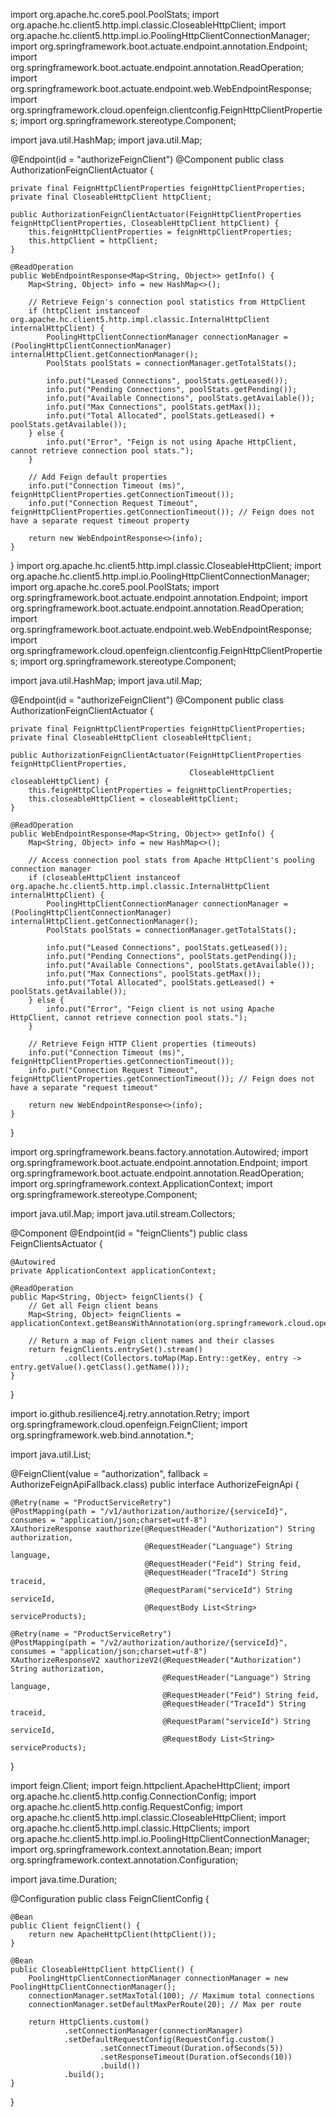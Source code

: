 
import org.apache.hc.core5.pool.PoolStats;
import org.apache.hc.client5.http.impl.classic.CloseableHttpClient;
import org.apache.hc.client5.http.impl.io.PoolingHttpClientConnectionManager;
import org.springframework.boot.actuate.endpoint.annotation.Endpoint;
import org.springframework.boot.actuate.endpoint.annotation.ReadOperation;
import org.springframework.boot.actuate.endpoint.web.WebEndpointResponse;
import org.springframework.cloud.openfeign.clientconfig.FeignHttpClientProperties;
import org.springframework.stereotype.Component;

import java.util.HashMap;
import java.util.Map;

@Endpoint(id = "authorizeFeignClient")
@Component
public class AuthorizationFeignClientActuator {

    private final FeignHttpClientProperties feignHttpClientProperties;
    private final CloseableHttpClient httpClient;

    public AuthorizationFeignClientActuator(FeignHttpClientProperties feignHttpClientProperties, CloseableHttpClient httpClient) {
        this.feignHttpClientProperties = feignHttpClientProperties;
        this.httpClient = httpClient;
    }

    @ReadOperation
    public WebEndpointResponse<Map<String, Object>> getInfo() {
        Map<String, Object> info = new HashMap<>();

        // Retrieve Feign's connection pool statistics from HttpClient
        if (httpClient instanceof org.apache.hc.client5.http.impl.classic.InternalHttpClient internalHttpClient) {
            PoolingHttpClientConnectionManager connectionManager = (PoolingHttpClientConnectionManager) internalHttpClient.getConnectionManager();
            PoolStats poolStats = connectionManager.getTotalStats();

            info.put("Leased Connections", poolStats.getLeased());
            info.put("Pending Connections", poolStats.getPending());
            info.put("Available Connections", poolStats.getAvailable());
            info.put("Max Connections", poolStats.getMax());
            info.put("Total Allocated", poolStats.getLeased() + poolStats.getAvailable());
        } else {
            info.put("Error", "Feign is not using Apache HttpClient, cannot retrieve connection pool stats.");
        }

        // Add Feign default properties
        info.put("Connection Timeout (ms)", feignHttpClientProperties.getConnectionTimeout());
        info.put("Connection Request Timeout", feignHttpClientProperties.getConnectionTimeout()); // Feign does not have a separate request timeout property

        return new WebEndpointResponse<>(info);
    }
}
import org.apache.hc.client5.http.impl.classic.CloseableHttpClient;
import org.apache.hc.client5.http.impl.io.PoolingHttpClientConnectionManager;
import org.apache.hc.core5.pool.PoolStats;
import org.springframework.boot.actuate.endpoint.annotation.Endpoint;
import org.springframework.boot.actuate.endpoint.annotation.ReadOperation;
import org.springframework.boot.actuate.endpoint.web.WebEndpointResponse;
import org.springframework.cloud.openfeign.clientconfig.FeignHttpClientProperties;
import org.springframework.stereotype.Component;

import java.util.HashMap;
import java.util.Map;

@Endpoint(id = "authorizeFeignClient")
@Component
public class AuthorizationFeignClientActuator {

    private final FeignHttpClientProperties feignHttpClientProperties;
    private final CloseableHttpClient closeableHttpClient;

    public AuthorizationFeignClientActuator(FeignHttpClientProperties feignHttpClientProperties,
                                            CloseableHttpClient closeableHttpClient) {
        this.feignHttpClientProperties = feignHttpClientProperties;
        this.closeableHttpClient = closeableHttpClient;
    }

    @ReadOperation
    public WebEndpointResponse<Map<String, Object>> getInfo() {
        Map<String, Object> info = new HashMap<>();

        // Access connection pool stats from Apache HttpClient's pooling connection manager
        if (closeableHttpClient instanceof org.apache.hc.client5.http.impl.classic.InternalHttpClient internalHttpClient) {
            PoolingHttpClientConnectionManager connectionManager = (PoolingHttpClientConnectionManager) internalHttpClient.getConnectionManager();
            PoolStats poolStats = connectionManager.getTotalStats();

            info.put("Leased Connections", poolStats.getLeased());
            info.put("Pending Connections", poolStats.getPending());
            info.put("Available Connections", poolStats.getAvailable());
            info.put("Max Connections", poolStats.getMax());
            info.put("Total Allocated", poolStats.getLeased() + poolStats.getAvailable());
        } else {
            info.put("Error", "Feign client is not using Apache HttpClient, cannot retrieve connection pool stats.");
        }

        // Retrieve Feign HTTP Client properties (timeouts)
        info.put("Connection Timeout (ms)", feignHttpClientProperties.getConnectionTimeout());
        info.put("Connection Request Timeout", feignHttpClientProperties.getConnectionTimeout()); // Feign does not have a separate "request timeout"

        return new WebEndpointResponse<>(info);
    }
}

import org.springframework.beans.factory.annotation.Autowired;
import org.springframework.boot.actuate.endpoint.annotation.Endpoint;
import org.springframework.boot.actuate.endpoint.annotation.ReadOperation;
import org.springframework.context.ApplicationContext;
import org.springframework.stereotype.Component;

import java.util.Map;
import java.util.stream.Collectors;

@Component
@Endpoint(id = "feignClients")
public class FeignClientsActuator {

    @Autowired
    private ApplicationContext applicationContext;

    @ReadOperation
    public Map<String, Object> feignClients() {
        // Get all Feign client beans
        Map<String, Object> feignClients = applicationContext.getBeansWithAnnotation(org.springframework.cloud.openfeign.FeignClient.class);

        // Return a map of Feign client names and their classes
        return feignClients.entrySet().stream()
                .collect(Collectors.toMap(Map.Entry::getKey, entry -> entry.getValue().getClass().getName()));
    }
}

import io.github.resilience4j.retry.annotation.Retry;
import org.springframework.cloud.openfeign.FeignClient;
import org.springframework.web.bind.annotation.*;

import java.util.List;

@FeignClient(value = "authorization", fallback = AuthorizeFeignApiFallback.class)
public interface AuthorizeFeignApi {

    @Retry(name = "ProductServiceRetry")
    @PostMapping(path = "/v1/authorization/authorize/{serviceId}", consumes = "application/json;charset=utf-8")
    XAuthorizeResponse xauthorize(@RequestHeader("Authorization") String authorization,
                                  @RequestHeader("Language") String language,
                                  @RequestHeader("Feid") String feid,
                                  @RequestHeader("TraceId") String traceid,
                                  @RequestParam("serviceId") String serviceId,
                                  @RequestBody List<String> serviceProducts);

    @Retry(name = "ProductServiceRetry")
    @PostMapping(path = "/v2/authorization/authorize/{serviceId}", consumes = "application/json;charset=utf-8")
    XAuthorizeResponseV2 xauthorizeV2(@RequestHeader("Authorization") String authorization,
                                      @RequestHeader("Language") String language,
                                      @RequestHeader("Feid") String feid,
                                      @RequestHeader("TraceId") String traceid,
                                      @RequestParam("serviceId") String serviceId,
                                      @RequestBody List<String> serviceProducts);
}

import feign.Client;
import feign.httpclient.ApacheHttpClient;
import org.apache.hc.client5.http.config.ConnectionConfig;
import org.apache.hc.client5.http.config.RequestConfig;
import org.apache.hc.client5.http.impl.classic.CloseableHttpClient;
import org.apache.hc.client5.http.impl.classic.HttpClients;
import org.apache.hc.client5.http.impl.io.PoolingHttpClientConnectionManager;
import org.springframework.context.annotation.Bean;
import org.springframework.context.annotation.Configuration;

import java.time.Duration;

@Configuration
public class FeignClientConfig {

    @Bean
    public Client feignClient() {
        return new ApacheHttpClient(httpClient());
    }

    @Bean
    public CloseableHttpClient httpClient() {
        PoolingHttpClientConnectionManager connectionManager = new PoolingHttpClientConnectionManager();
        connectionManager.setMaxTotal(100); // Maximum total connections
        connectionManager.setDefaultMaxPerRoute(20); // Max per route

        return HttpClients.custom()
                .setConnectionManager(connectionManager)
                .setDefaultRequestConfig(RequestConfig.custom()
                        .setConnectTimeout(Duration.ofSeconds(5))
                        .setResponseTimeout(Duration.ofSeconds(10))
                        .build())
                .build();
    }
}

